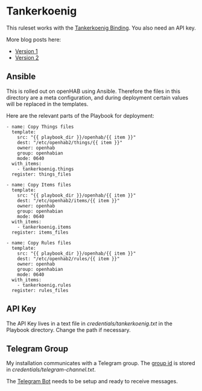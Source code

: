 # Tankerkoenig

This ruleset works with the [Tankerkoenig Binding](https://www.openhab.org/addons/bindings/tankerkoenig/). You also need an API key.

More blog posts here:

* [Version 1](https://andreas.scherbaum.la/blog/archives/1039-openHAB-and-Tankerkoenig-gas-prices-+-Telegram-integration.html)
* [Version 2](https://andreas.scherbaum.la/blog/archives/1051-openHAB-and-Tankerkoenig-gas-prices-+-Telegram-integration-Second-iteration.html)

## Ansible

This is rolled out on openHAB using Ansible. Therefore the files in this directory are a meta configuration, and during deployment certain values will be replaced in the templates.

Here are the relevant parts of the Playbook for deployment:
```
- name: Copy Things files
  template:
    src: "{{ playbook_dir }}/openhab/{{ item }}"
    dest: "/etc/openhab2/things/{{ item }}"
    owner: openhab
    group: openhabian
    mode: 0640
  with_items:
    - tankerkoenig.things
  register: things_files

- name: Copy Items files
  template:
    src: "{{ playbook_dir }}/openhab/{{ item }}"
    dest: "/etc/openhab2/items/{{ item }}"
    owner: openhab
    group: openhabian
    mode: 0640
  with_items:
    - tankerkoenig.items
  register: items_files

- name: Copy Rules files
  template:
    src: "{{ playbook_dir }}/openhab/{{ item }}"
    dest: "/etc/openhab2/rules/{{ item }}"
    owner: openhab
    group: openhabian
    mode: 0640
  with_items:
    - tankerkoenig.rules
  register: rules_files
```


## API Key

The API Key lives in a text file in _credentials/tankerkoenig.txt_ in the Playbook directory. Change the path if necessary.


## Telegram Group

My installation communicates with a Telegram group. The [group id](https://andreas.scherbaum.la/blog/archives/1031-Find-Telegram-Group-ID.html) is stored in _credentials/telegram-channel.txt_.

The [Telegram Bot](https://andreas.scherbaum.la/blog/archives/1040-openHAB-and-Telegram-Bot.html) needs to be setup and ready to receive messages.
